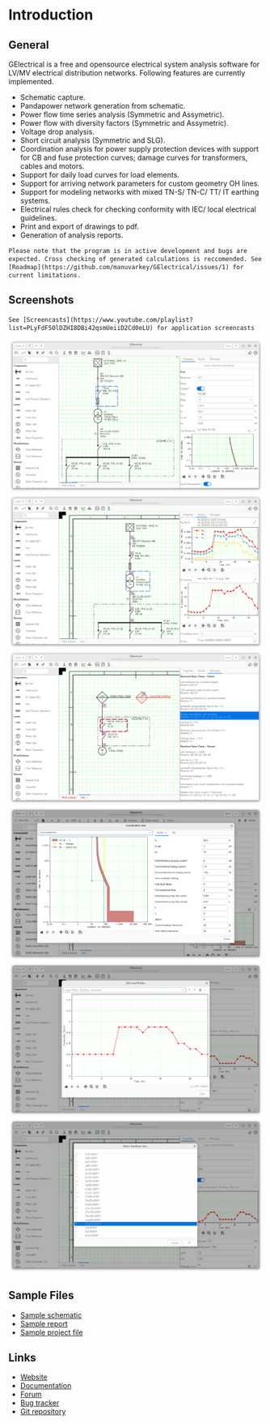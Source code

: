 # Introduction

## General

GElectrical is a free and opensource electrical system analysis software for LV/MV electrical distribution networks. Following features are currently implemented.

* Schematic capture.
* Pandapower network generation from schematic.
* Power flow time series analysis (Symmetric and Assymetric).
* Power flow with diversity factors (Symmetric and Assymetric).
* Voltage drop analysis.
* Short circuit analysis (Symmetric and SLG).
* Coordination analysis for power supply protection devices with support for CB and fuse protection curves; damage curves for transformers, cables and motors.
* Support for daily load curves for load elements.
* Support for arriving network parameters for custom geometry OH lines.
* Support for modeling networks with mixed TN-S/ TN-C/ TT/ IT earthing systems.
* Electrical rules check for checking conformity with IEC/ local electrical guidelines.
* Print and export of drawings to pdf.
* Generation of analysis reports.

```{admonition} Read before using ...
Please note that the program is in active development and bugs are expected. Cross checking of generated calculations is reccomended. See [Roadmap](https://github.com/manuvarkey/GElectrical/issues/1) for current limitations.
```


## Screenshots

```{admonition} Screencasts
See [Screencasts](https://www.youtube.com/playlist?list=PLyFdF5OlDZHI8DBi42qsmUeiiD2Cd0eLU) for application screencasts
```

![Properties display](assets/images/1.png)
![Results display](assets/images/2.png)
![Electrical rules check](assets/images/3.png)
![Protection curve display](assets/images/4.png)
![Load profile display](assets/images/5.png)
![Database display](assets/images/6.png)

## Sample Files

* [Sample schematic](https://raw.githubusercontent.com/manuvarkey/GElectrical/master/sample_files/sample_drawing.pdf)
* [Sample report](https://raw.githubusercontent.com/manuvarkey/GElectrical/master/sample_files/sample_report.pdf)
* [Sample project file](https://github.com/manuvarkey/GElectrical/raw/master/sample_files/sample.gepro)

## Links

* [Website](https://github.com/manuvarkey/GElectrical)
* [Documentation](https://gelectrical.readthedocs.io)
* [Forum](https://github.com/manuvarkey/GElectrical/discussions/)
* [Bug tracker](https://github.com/manuvarkey/GElectrical/issues)
* [Git repository](https://github.com/manuvarkey/GElectrical)

